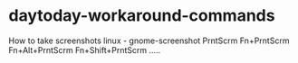 # daytoday-workaround-commands
How to take screenshots linux - gnome-screenshot
PrntScrm
Fn+PrntScrm
Fn+Alt+PrntScrm
Fn+Shift+PrntScrm
.....
